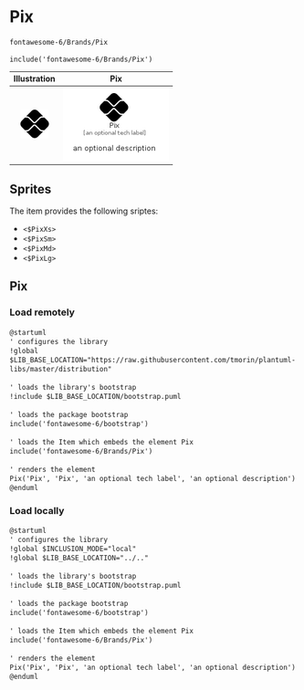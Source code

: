 # Pix


```text
fontawesome-6/Brands/Pix
```

```text
include('fontawesome-6/Brands/Pix')
```



| Illustration | Pix |
| :---: | :---: |
| ![illustration for Illustration](../../fontawesome-6/Brands/Pix.png) | ![illustration for Pix](../../fontawesome-6/Brands/Pix.Local.png) |



## Sprites
The item provides the following sriptes:

- `<$PixXs>`
- `<$PixSm>`
- `<$PixMd>`
- `<$PixLg>`





## Pix

### Load remotely
```plantuml
@startuml
' configures the library
!global $LIB_BASE_LOCATION="https://raw.githubusercontent.com/tmorin/plantuml-libs/master/distribution"

' loads the library's bootstrap
!include $LIB_BASE_LOCATION/bootstrap.puml

' loads the package bootstrap
include('fontawesome-6/bootstrap')

' loads the Item which embeds the element Pix
include('fontawesome-6/Brands/Pix')

' renders the element
Pix('Pix', 'Pix', 'an optional tech label', 'an optional description')
@enduml
```

### Load locally
```plantuml
@startuml
' configures the library
!global $INCLUSION_MODE="local"
!global $LIB_BASE_LOCATION="../.."

' loads the library's bootstrap
!include $LIB_BASE_LOCATION/bootstrap.puml

' loads the package bootstrap
include('fontawesome-6/bootstrap')

' loads the Item which embeds the element Pix
include('fontawesome-6/Brands/Pix')

' renders the element
Pix('Pix', 'Pix', 'an optional tech label', 'an optional description')
@enduml
```

